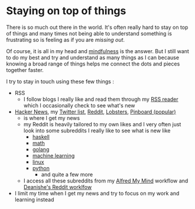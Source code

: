 
# Staying on top of things

There is so much out there in the world. It's often really hard to stay on top of things and many times not being able to understand something is frustrating so is feeling as if you are _missing out_. 

Of course, it is all in my head and [mindfulness][1] is the answer. But I still want to do my best and try and understand as many things as I can because knowing a broad range of things helps me connect the dots and pieces together faster.

I try to stay in touch using these few things :

- RSS 
	- I follow blogs I really like and read them through my [RSS reader][2] which I occasionally check to see what's new
- [Hacker News][3], my [Twitter list][4], [Reddit][5], [Lobsters][6], [Pinboard (popular)][7]
	- is where I get my news
	- my Reddit is heavily tailored to my own likes and I very often just look into some subreddits I really like to see what is new like 
		- [haskell][8]
		- [math][9]
		- [golang][10]
		- [machine learning][11]
		- [linux][12]
		- [python][13]
			- and quite a few more
	- I access all these subreddits from my [Alfred My Mind][14] workflow and [Deanishe's Reddit worklfow][15]
- I limit my time when I get my news and try to focus on my work and learning instead





[1]:	../mindfulness/Mindfulness.md
[2]:	http://reederapp.com/mac/
[3]:	https://hckrnews.com/
[4]:	https://twitter.com/nikitavoloboev/lists/top
[5]:	https://www.reddit.com
[6]:	https://lobste.rs/
[7]:	https://pinboard.in/popular/
[8]:	https://www.reddit.com/r/haskell/
[9]:	https://www.reddit.com/r/math/
[10]:	https://www.reddit.com/r/golang/
[11]:	https://www.reddit.com/r/MachineLearning/
[12]:	https://www.reddit.com/r/linux/
[13]:	https://www.reddit.com/r/Python/
[14]:	https://github.com/nikitavoloboev/alfred-my-mind
[15]:	https://github.com/deanishe/alfred-reddit